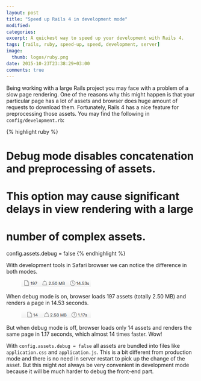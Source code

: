 ```yaml
---
layout: post
title: "Speed up Rails 4 in development mode"
modified:
categories:
excerpt: A quickest way to speed up your development with Rails 4.
tags: [rails, ruby, speed-up, speed, development, server]
image:
  thumb: logos/ruby.png
date: 2015-10-23T23:38:29+03:00
comments: true
---
```


Being working with a large Rails project you may face with a problem of a slow page rendering.
One of the reasons why this might happen is that your particular page has a lot of assets and browser
does huge amount of requests to download them. Fortunately, Rails 4 has a nice
feature for preprocessing those assets. You may find the following in `config/development.rb`:

{% highlight ruby %}
# Debug mode disables concatenation and preprocessing of assets.
# This option may cause significant delays in view rendering with a large
# number of complex assets.
config.assets.debug = false
{% endhighlight %}

With development tools in Safari browser we can notice the difference in both modes.

<figure>
  <img src="/images/rails-speedup/debug_true.png">
</figure>
When debug mode is on, browser loads 197 assets (totally 2.50 MB) and renders a page in 14.53 seconds.

<figure>
  <img src="/images/rails-speedup/debug_false.png">
</figure>
But when debug mode is off, browser loads only 14 assets and renders the same page in 1.17 seconds, which almost 14 times faster. Wow!

<br/>

With `config.assets.debug = false` all assets are bundled into files like `application.css` and `application.js`.
This is a bit different from production mode and there is no need in server restart to pick up the change of the asset.
But this might *not* always be very convenient in development mode because it will be much harder to debug
the front-end part.
